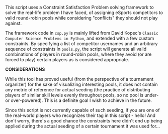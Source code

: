 This script uses a Constraint Satisfaction Problem solving framework to solve the real-life problem I have faced, of assigning eSports competitors to valid round-robin pools while considering "conflicts" they should not play against.

The framework code in ``csp.py`` is mainly lifted from David Kopec's ``Classic Computer Science Problems in Python``, and extended with a few custom constraints. By specifying a list of competitor usernames and an arbitrary sequence of constraints in ``pools.py``,  the script will generate all valid combinations of players in round-robin pools, where they avoid (or are forced to play) certain players as is considered appropriate.

**CONSIDERATIONS**

While this tool has proved useful (from the perspective of a tournament organizer) for the sake of visualizing interesting pools, it does not contain any metric of reference for actual seeding (the practice of distributing players of similar skill levels evenly throughout pools, so no pool is under- or over-powered). This is a definite goal I wish to achieve in the future.

Since this script is not currently capable of such seeding, if you are one of the real-world players who recognizes their tag in this script - hello! And don't worry, there's a good chance the constraints here didn't end up being applied during the actual seeding of a certain tournament it was used for...
